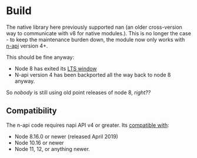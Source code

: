 # Build

The native library here previously supported nan (an older cross-version way to communicate with v8 for native modules.). This is no longer the case - to keep the maintenance burden down, the module now only works with [n-api](https://nodejs.org/api/n-api.html) version 4+.

This should be fine anyway:

- Node 8 has exited its [LTS window](https://github.com/nodejs/Release)
- N-api version 4 has been backported all the way back to node 8 anyway.

So *nobody* is still using old point releases of node 8, *right??*


## Compatibility

The n-api code requires napi API v4 or greater. Its [compatible with](https://nodejs.org/api/n-api.html#n_api_n_api_version_matrix):

- Node 8.16.0 or newer (released April 2019)
- Node 10.16 or newer
- Node 11, 12, or anything newer.
